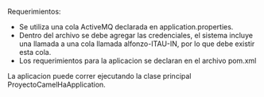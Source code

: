 Requerimientos:
- Se utiliza una cola ActiveMQ declarada en application.properties.
- Dentro del archivo se debe agregar las credenciales, el sistema incluye una llamada a una cola llamada alfonzo-ITAU-IN, por lo que debe existir esta cola.
- Los requerimientos para la aplicacion se declaran en el archivo pom.xml

La aplicacion puede correr ejecutando la clase principal ProyectoCamelHaApplication.

